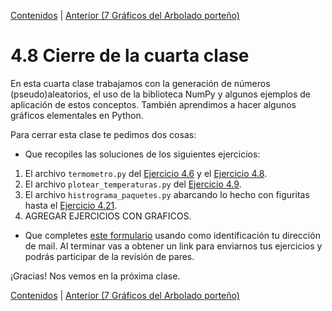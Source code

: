 [Contenidos](../Contenidos.md) \| [Anterior (7 Gráficos del Arbolado porteño)](07_gráficos_de_arboles.md)

# 4.8 Cierre de la cuarta clase

En esta cuarta clase trabajamos con la generación de números (pseudo)aleatorios, el uso de la biblioteca NumPy y algunos ejemplos de aplicación de estos conceptos. También aprendimos a hacer algunos gráficos elementales en Python.

Para cerrar esta clase te pedimos dos cosas:
* Que recopiles las soluciones de los siguientes ejercicios:
 1. El archivo `termometro.py` del [Ejercicio 4.6](../04_Aleatoriedad/02_Random.md#ejercicio-46-gaussiana) y el [Ejercicio 4.8](../04_Aleatoriedad/03_NumPy_Arrays.md#ejercicio-48-guardar-temperaturas).
 2. El archivo `plotear_temperaturas.py` del [Ejercicio 4.9](../04_Aleatoriedad/03_NumPy_Arrays.md#ejercicio-49-empezando-a-plotear).
 3. El archivo `histrograma_paquetes.py` abarcando lo hecho con figuritas hasta el [Ejercicio 4.21](../04_Aleatoriedad/04_Figuritas.md#ejercicio-421-plotear-el-histograma).
 4. AGREGAR EJERCICIOS CON GRAFICOS.
* Que completes [este formulario](https://docs.google.com/forms/d/LINK) usando como identificación tu dirección de mail.  Al terminar vas a obtener un link para enviarnos tus ejercicios y podrás participar de la revisión de pares.

¡Gracias! Nos vemos en la próxima clase.

[Contenidos](../Contenidos.md) \| [Anterior (7 Gráficos del Arbolado porteño)](07_gráficos_de_arboles.md)

